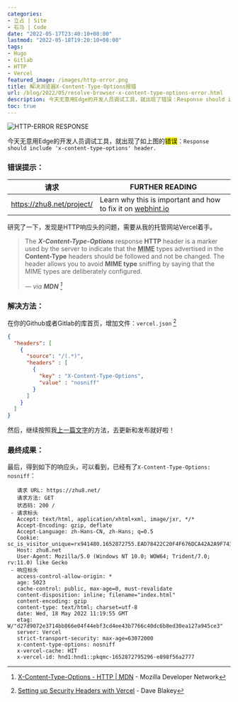 ```yaml
---
categories:
- 立占 | Site
- 石马 | Code
date: "2022-05-17T23:40:10+08:00"
lastmod: "2022-05-18T19:20:10+08:00"
tags:
- Hugo
- Gitlab
- HTTP
- Vercel
featured_image: /images/http-error.png
title: 解决浏览器X-Content-Type-Options报错
url: /blog/2022/05/resolve-browser-x-content-type-options-error.html
description: 今天无意用Edge的开发人员调试工具，就出现了错误：Response should include 'x-content-type-options' header.
toc: true
---
```


![HTTP-ERROR RESPONSE](/images/http-error.png)

今天无意用Edge的开发人员调试工具，就出现了如上图的<mark>错误</mark>：`Response should include 'x-content-type-options' header.`

<!--more-->

### 错误提示：

| 请求                        | FURTHER READING                                                  |
|---------------------------|------------------------------------------------------------------|
| https://zhu8.net/project/ | Learn why this is important and how to fix it on [webhint.io][1] |

研究了一下，发现是HTTP响应头的问题，需要从我的托管网站Vercel着手。
> The ***X-Content-Type-Options*** response **HTTP** header is a marker used by the server to indicate that the <abbr title="Multipurpose Internet Mail Extensions">**MIME**</abbr> types advertised in the **Content-Type** headers should be followed and not be changed. The header allows you to avoid **MIME type** sniffing by saying that the MIME types are deliberately configured.
>
> <cite>— via **MDN** [^2]</cite>

### 解决方法：

在你的Github或者Gitlab的库首页，增加文件：`vercel.json` [^4]

```json
{
  "headers": [
    {
      "source": "/(.*)",
      "headers" : [
        {
          "key" : "X-Content-Type-Options",
          "value" : "nosniff"
        }
      ]
    }
  ]
}
```

然后，继续按照我[上一篇文字][6]的方法，去更新和发布就好啦！

### 最终成果：

最后，得到如下的响应头，可以看到，已经有了`X-Content-Type-Options: nosniff`：

```http
   请求 URL: https://zhu8.net/
   请求方法: GET
   状态码: 200 / 
 - 请求标头
   Accept: text/html, application/xhtml+xml, image/jxr, */*
   Accept-Encoding: gzip, deflate
   Accept-Language: zh-Hans-CN, zh-Hans; q=0.5
   Cookie: sc_is_visitor_unique=rx941480.1652872755.EAD78422C20F4F676DCA42A2A9F74305.1.1.1.1.1.1.1.1.1
   Host: zhu8.net
   User-Agent: Mozilla/5.0 (Windows NT 10.0; WOW64; Trident/7.0; rv:11.0) like Gecko
 - 响应标头
   access-control-allow-origin: *
   age: 5023
   cache-control: public, max-age=0, must-revalidate
   content-disposition: inline; filename="index.html"
   content-encoding: gzip
   content-type: text/html; charset=utf-8
   date: Wed, 18 May 2022 11:19:55 GMT
   etag: W/"d27d9072e3714bb866e04f44ebf3cd4ee43b7766c40dc6b8ed30ea127a945ce3"
   server: Vercel
   strict-transport-security: max-age=63072000
   x-content-type-options: nosniff
   x-vercel-cache: HIT
   x-vercel-id: hnd1:hnd1::pkqmc-1652872795296-e898f56a2777
```

[1]: https://webhint.io/docs/user-guide/hints/hint-x-content-type-options/	"Use `X-Content-Type-Options` header | webhint documentation"
[^2]: [X-Content-Type-Options - HTTP | MDN][3] - Mozilla Developer Network

[3]:https://developer.mozilla.org/en-US/docs/Web/HTTP/Headers/X-Content-Type-Options	"MDN Web Docs"

[^4]: [Setting up Security Headers with Vercel][5] - Dave Blakey

[5]: https://blakey.co/blog/setting-up-security-headers-with-vercel	"Setting up Security Headers with Vercel | Dave Blakey"
[6]: https://zhu8.net/blog/2022/04/make-a-whole-cloud-site-with-hugo.html	"Hugo搭建完全云托管个人网站"
